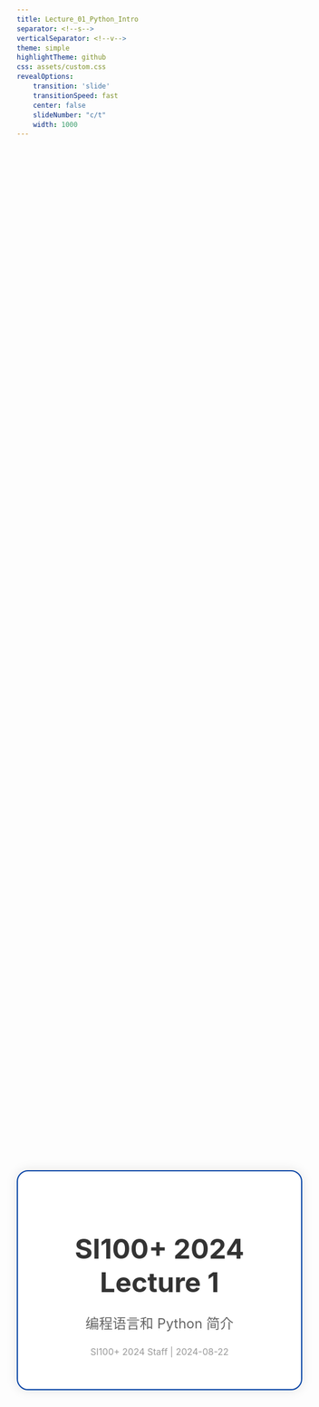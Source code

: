 ```yaml
---
title: Lecture_01_Python_Intro
separator: <!--s-->
verticalSeparator: <!--v-->
theme: simple
highlightTheme: github
css: assets/custom.css
revealOptions:
    transition: 'slide'
    transitionSpeed: fast
    center: false
    slideNumber: "c/t"
    width: 1000
---
```


<div style="display: flex; justify-content: center; align-items: center; height: 100vh;">
  <div style="text-align: center; padding: 40px; background-color: white; border: 2px solid rgb(0, 63, 163); border-radius: 20px; box-shadow: 0 0 20px rgba(0,0,0,0.1);">
    <h1 style="font-size: 48px; font-weight: bold; margin-bottom: 20px; color: #333;">SI100+ 2024 Lecture 1</h1>
    <p style="font-size: 24px; color: #666;">编程语言和 Python 简介</p>
    <p style="font-size: 16px; color: #999; margin-top: 20px;">SI100+ 2024 Staff | 2024-08-22</p>
  </div>
</div>

<!--s-->

<div class="middle center">
  <div style="width: 100%">

  # Part.1 课程介绍
  
  </div>
</div>

<!--v-->

## 课程信息

**第一部分：认识编程语言和 Python**

- 什么是编程语言，什么是 Python？~~Python n. 蟒蛇~~
- 我们在用的 VS Code 是什么，Python 代码是怎么运行的？

</br>

<img src="images/studying_python.png" width="45%" style="display: block; margin: 0 auto;">

<div style="text-align: center;">

实际上 Python 得名于 BBC 著名喜剧节目《Monty Python's Flying Circus》

</div>

<!--v-->

## 课程信息

**第二部分：变量、运算符、表达式**

- 变量，赋值，基本数据类型
  - 整数，浮点数，字符串, etc.
- 运算符，优先级，输入输出
- 布尔类型，逻辑运算

</br>

```python
x = 123 # 合理
y = 456 # 很合理

x = y # 这好像不是我认识的数学
x = x + y # 这是不是说明 y = 0?
```

<!--v-->

## 课程信息

**第三部分：函数**

- Python 的函数是数学意义的函数吗？
- 函数的定义，调用，参数传递，返回值，作用域
- 传入函数的函数 (High order function)
- 函数与方法

<div style="display: flex; align-items: center; justify-content: center;">
  <img src="images/shanghai_metro.png" width="28%" style="margin-right: -100px;">
  <span style="display: inline-block; width: 28%; text-align: center;">$\Rightarrow$</span>
  <img src="images/shanghai_metro_topology.png" width="28%" style="margin-left: -100px;">
</div>
<div style="text-align: center;">

  编程语言的函数，简化有相同逻辑的操作
</div>


<!--v-->

## 课程信息

**第四部分：控制流**

- `if` 语句，`if-else` 语句，etc.
- 循环语句，`for`，`while`, `break` 与 `continue`
- 循环与基础数据结构的结合

<div style="display: flex; align-items: center; justify-content: center;">
  <img src="images/control_flow_chart.png" width="28%" style="margin-right: -100px;">
  <span style="display: inline-block; width: 28%; text-align: center;">$\Rightarrow$</span>
  <div style="display: flex; align-items: center; justify-content: center; width: 40%; margin-left: -100px;">

  ```python
  import random
  
  x = random.randint(1, 100)
  guess = int(input())
  while guess != x:
      print("Try again!")
      guess = int(input())
  print("Congratulations!")
  ```

  </div>
</div>
<div style="text-align: center;">

  用更“正式”的方式描述你的逻辑
</div>

<!--v-->

## 课程信息

**第五部分：Python 进阶**

- 常用数据结构：列表 (`list`)，元组 (`tuple`)，字典 (`dict`)，集合 (`set`)
- 模式匹配，打包， 条件表达式 (`p if cond else q`)，lambda 表达式
- 调试你的程序
- Zen of Python，PEP 8 代码规范
- 不要重复发明轮子：Python 的标准库 & 第三方库，包管理器，虚拟环境，阅读文档

<img src="images/thinking.png" width="40%" style="display: block; margin: 0 auto;">

<!--s-->

<div class="middle center">
  <div style="width: 100%">

  # Part.2 什么是编程语言？
  
  </div>
</div>

<!--v-->

## 计算机很棒，计算机很笨

- 除了 GPT 或其他 AI，没有办法让计算机直接按照我们说的话执行操作

凭什么不行？

- 自然语言不够严谨：我们吃食堂 `->` 我们吃食堂的饭（✅）我们把食堂吃掉（❌）
- 计算机的硬件：大量的逻辑门，只能按照确定性的规则工作

该怎么办？

- 用没有歧义的方式描述我们的需求
- 扬长避短，计算机擅长大量、重复、明确的工作

<!--v-->

## 编程语言

> Computer Science is no more about computers than astronomy is about telescopes. -- Edsger W. Dijkstra

- 编程语言是人与计算机沟通的桥梁
- 编程语言由人设计，有其自身的语法和语义
- 通过特定的工具，编程语言可以被转化为计算机能够直接运行的格式
- 除了使用编程语言，设计编程语言、让语言更易用/安全/适宜某种场景也是一个研究方向
- 想要了解更多？可以看看《计算机程序的构造和解释》（SICP）

</br>

到底什么是编程：用特定的形式，把计算的步骤描述给计算机

<!--s-->

<div class="middle center">
  <div style="width: 100%">

  # Part.3 Python
  
  </div>
</div>

<!--v-->

## Python 是什么？

Python 是一种通用的高级编程语言。

**我们能用 Python 做什么？**

- 使用简洁的代码完成复杂的任务
- 跨平台运行
- 与其他语言交互
- 社区富有活力，语言本身 & 第三方库都在不断更新
- 调用多种库，实现图像处理（OpenCV），数据分析（Pandas），机器学习（PyTorch），网页开发（Django），etc.


**听起来好厉害，有什么我们身边的例子吗？**
  - sympy，符号计算库，帮你应对大一高数/数分
  - requests，获取网页信息，制作一个自动把课程表导入日历的小工具
  - beautifulsoup，从网页中快捷地提取信息 ~~说不定你可以做一个抢课的脚本~~

<!--v-->

## 更加简洁的代码

机器码（Machine Code）

```txt []
1139:       55
113a:       48 89 e5
113d:       48 83 ec 10
1141:       c7 45 f8 01 00 00 00
1148:       c7 45 fc 02 00 00 00
114f:       8b 55 f8
1152:       8b 45 fc
1155:       01 d0
1157:       89 c6
1159:       48 8d 05 a4 0e 00 00
1160:       b8 00 00 00 00
1168:       e8 c3 fe ff ff
116d:       b8 00 00 00 00
1172:       c9
1173:       c3
```

<!--v-->

## 更加简洁的代码

汇编代码（Assembly Code）

```asm []
main:
  push    rbp
  mov     rbp, rsp
  sub     rsp, 16
  mov     DWORD PTR [rbp-4], 1
  mov     DWORD PTR [rbp-8], 2
  mov     edx, DWORD PTR [rbp-4]
  mov     eax, DWORD PTR [rbp-8]
  add     eax, edx
  mov     esi, eax
  mov     edi, OFFSET FLAT:.LC0
  mov     eax, 0
  call    printf
  mov     eax, 0
  leave
  ret
```

<!--v-->

## 更加简洁的代码

C 语言

```c []
#include <stdio.h>

int main()
{
    int a = 1, b = 2;
    printf("%d\n", a+b);
}
```

<!--v-->

## 更加简洁的代码

Python

```py []
a = 1
b = 2
print(a + b)
```
<div style="text-align: center;">

**Magic!**

</div>

<!--v-->

## 更加简洁的代码

为什么用了 Python，计算机就突然“理解” `print`, `a + b`, `a = 1` 都是什么意思了？

- Python 运行环境（Python 解释器，Python Interpreter）
- 运行 Python 的，是一个 C 语言写的程序
- 在之前的环境配置中，我们安装的 Anaconda 就包含了这个运行 Python 的程序 （不是 VS Code！）
- 计算机同样无法直接读懂 C 语言，但是编写解释器的 C 语言代码被一个叫做“编译器（Compiler）”的软件转化为了能直接在计算机上运行的格式

```py
print("This is the magic of Python!")
```

<!--v-->

## Python 基础语义

**执行顺序**

```py []
x = 123
y = 456
print(x + y)
print("Hello, SI100+ 2024!")
```

运行上面的代码，观察输出。

Python 的执行顺序是从上到下，逐行执行代码。

<!--v-->

## Python 基础语义

**`print` 语句**

```py
print("Hello, SI100+ 2024!")
``` 

总结“规律”，`print` 语句会把括号里的内容打印到屏幕上。

可以发现，Python 的语句也是根据某种“语法”组织的。

在中文里面，我们有这样的句子：

      他      说     你好
    （主语） （谓语） （宾语）

Python 的这种 “单词” + “括号” + “括号里的内容” 的结构，是不是也有类似的规律？

我们在“函数”部分会介绍这种模式的完整定义。

（非课程内容）更具体的规则参见：[Python 官方文档-函数调用表达式定义](https://docs.python.org/zh-cn/3/reference/expressions.html#calls)

<!--v-->

## Python 基础语义

**形如 `x = y` 的语句**

```py
x = 123
y = 456
```

借助前面的 `print` 语句来打印出我们需要的东西，我们可以得到在运行完 `x = 123` 之后，Python 认为 `x` 的含义是什么。

      我      是      学生
    （主语） （谓语）  （宾语）

或者以英语语法的模式来讲，主语 + 系动词 + 表语。

即 `x = y`，是在告诉 Python，执行完这条语句之后，`x` 的值被认定为 `y`。

我们在“变量、运算符、表达式”部分会介绍这种模式的完整定义。

（非课程内容）更具体的规则参见：[Python 官方文档-赋值语句](https://docs.python.org/zh-cn/3/reference/simple_stmts.html#assignment-statements)


<!--v-->

## Python 基础语义

**“我在初中就学过的数学”**

$$
x = 2 \times 5 + 8
$$

```py
x = 2 * 5 + 8
```

$$
y = 114 + 5^{14}
$$

```py
y = 114 + 5 ** 14
```


<!--v-->

## Python 基础语义

**组合语句**

自然语言的句子可以通过组合进行扩展。例如：“我是学生” `->` “我是 这所大学的 学生”

Python 也可以进行类似的组合。我们可以把

```py
x = 123
```

扩展到

```py
x = 123 + 456
```

再扩展到

```py
x = 123 + 456 - (y * 5) ** 2
```

以此类推。

<!--s-->

## Takeaway Message

- **计算机的世界里面没有魔法！**
- 编程语言是人与计算机沟通的桥梁
- 编程语言有其自身的语法和语义，编程就是组合你需要的“意义”
- 你的电脑上有一套软件，可以让你的 Python 代码能被计算机理解
- Python 基础语义

<!--s-->

<div style="display: flex; justify-content: center; align-items: center; height: 100vh;   ">
  <div style="text-align: center; padding: 40px; background-color: white; border-radius: 20px; box-shadow: 0 0 20px rgba(0,0,0,0.1);">
    <div style="display: inline-block; padding: 20px 40px; border-radius: 10 px; margin-bottom: 20px;">
      <h1 style="font-size: 48px; font-weight: bold; margin: 0; color: rgb(16, 33, 89)">Thanks for Listening</h1>
    </div>
    <p style="font-size: 24px; color: #666; margin: 0;">Any questions?</p>
  </div>
</div>

